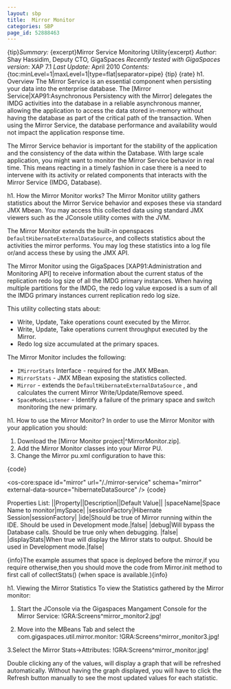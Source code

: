 ```yaml
---
layout: sbp
title:  Mirror Monitor
categories: SBP
page_id: 52888463
---
```


{tip}*Summary:* {excerpt}Mirror Service Monitoring Utility{excerpt}
*Author*: Shay Hassidim, Deputy CTO, GigaSpaces
*Recently tested with GigaSpaces version*: XAP 7.1
*Last Update:* April 2010
*Contents:*
{toc:minLevel=1|maxLevel=1|type=flat|separator=pipe}
{tip}
{rate}
h1. Overview
The Mirror Service is an essential component when persisting your data into the enterprise database. The [Mirror Service|XAP91:Asynchronous Persistency with the Mirror] delegates the IMDG activities into the database in a reliable asynchronous manner, allowing the application to access the data stored in-memory without having the database as part of the critical path of the transaction. When using the Mirror Service, the database performance and availability would not impact the application response time.

The Mirror Service behavior is important for the stability of the application and the consistency of the data within the Database. With large scale application, you might want to monitor the Mirror Service behavior in real time. This means reacting in a timely fashion in case there is a need to intervene with its activity or related components that interacts with the Mirror Service (IMDG, Database).

h1. How the Mirror Monitor works?
The Mirror Monitor utility gathers statistics about the Mirror Service behavior and exposes these via standard JMX Mbean. You may access this collected data using standard JMX viewers such as the JConsole utility comes with the JVM.

The Mirror Monitor extends the built-in openspaces `DefaultHibernateExternalDataSource`, and collects statistics about the activities the mirror performs. You may log these statistics into a log file or/and access these by using the JMX API.

The Mirror Monitor using the GigaSpaces [XAP91:Administration and Monitoring API] to receive information about the current status of the replication redo log size of all the IMDG primary instances. When having multiple partitions for the IMDG, the redo log value exposed is a sum of all the IMDG primary instances current replication redo log size.

This utility collecting stats about:
- Write, Update, Take operations count executed by the Mirror.
- Write, Update, Take operations current throughput executed by the Mirror.
- Redo log size accumulated at the primary spaces.

The Mirror Monitor includes the following:
- `IMirrorStats` Interface - required for the JMX MBean.
- `MirrorStats` - JMX MBean exposing the statistics collected.
- `Mirror` - extends the `DefaultHibernateExternalDataSource` , and calculates the current Mirror Write/Update/Remove speed.
- `SpaceModeListener` - Identify a failure of the primary space and switch monitoring the new primary.

h1. How to use the Mirror Monitor?
In order to use the Mirror Monitor with your application you should:
1. Download the [Mirror Monitor project|^MirrorMonitor.zip].
2. Add the Mirror Monitor classes into your Mirror PU.
3. Change the Mirror pu.xml configuration to have this:

{code}
<bean id="hibernateDataSource" class="com.gigaspaces.util.mirror.monitor.Mirror">
	        <property name="sessionFactory" ref="sessionFactory"/>
		<property name="spaceName" value="mySpace"  />
		<property name="ide" value="false"/>
		<property name="debug" value="false"/>
		<property name="displayStats" value="false"/>
 	</bean>

<os-core:space id="mirror" url="/./mirror-service" schema="mirror" external-data-source="hibernateDataSource" />
{code}

Properties List:
||Property||Description||Default Value||
|spaceName|Space Name to monitor|mySpace|
|sessionFactory|Hibernate Session|sessionFactory|
|ide|Should be true of Mirror running within the IDE. Should be used in Development mode.|false|
|debug|Will bypass the Database calls. Should be true only when debugging. |false|
|displayStats|When true will display the Mirror stats to output. Should be used in Development mode.|false|

{info}The example assumes that space is deployed before the mirror,if you require otherwise,then you should move the code from Mirror.init method to first call of collectStats() (when space is available.){info}

h1. Viewing the Mirror Statistics
To view the Statistics gathered by the Mirror monitor:
1. Start the JConsole via the Gigaspaces Mangament Console for the Mirror Service:
!GRA:Screens^mirror_monitor2.jpg!

2. Move into the MBeans Tab and select the com.gigaspaces.util.mirror.monitor:
!GRA:Screens^mirror_monitor3.jpg!

3.Select the Mirror Stats->Attributes:
!GRA:Screens^mirror_monitor.jpg!

Double clicking any of the values, will display a graph that will be refreshed automatically. Without having the graph displayed, you will have to click the Refresh button manually to see the most updated values for each statistic.